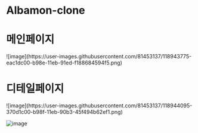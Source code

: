 # Albamon-clone

<h1>메인페이지</h1>
![image](https://user-images.githubusercontent.com/81453137/118943775-eac1dc00-b98e-11eb-91ed-f188684594f5.png)

<h1>디테일페이지</h1>
![image](https://user-images.githubusercontent.com/81453137/118944095-370d1c00-b98f-11eb-90b3-45f494b62ef1.png)


![image](https://user-images.githubusercontent.com/81453137/118944183-4a1fec00-b98f-11eb-9996-eeb9310669b6.png)
